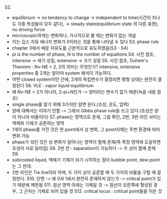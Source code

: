 S2. 
- equilibrium -> no tendency to change -> independent to time(시간이 지나도 각종 특성들이 모두 같다), -> steady state(equilibrium state 의 다른 표현), no driving force
- microscopic하게는 변화하나, 거시적으로 볼 때는 변화가 없는 개념
- 이는 깁스 자유 에너지 변화가 0이라는 것을 통해 나타낼 수 있다
S3. phase rule
- chapter 3에서 배운 자유도를 근본적으로 유도하였음(S3 - S4)
- pi is the number of phase, N is the number of equations
S4. 사진 참조, intensive -> 세기 성질, extensive -> 크기 성질
S5. 사진 참조, Duhem's Theorem : Nv-NE = 2, 2의 의미는 무엇인가? intensive, extensive  properties 중 2개는 알아야 system 해석이 가능하다. 
- 어떤 closed system이던 간에, 2개의 독립변수가 결정되면 평형 상태는 완전히 결정된다
S6. VLE : vapor liquid equilibrium
- 왜 Nv-NE = 2가 아니라, 2-pi+N인가 -> 양이라는 변수가 없기 때문(녹음 내용 참조)
- single phase를 알기 위해 3가지만 알면 된다.(조성, 온도, 압력)
- 양에 대해서는 이야기 안함 -> 그래서 Gibbs phase rule을 쓰고 있다.(조성은 양이 아니라 비율이다)
S7. phase는 영역으로 존재, 그림 확인, 2번, 3번 라인 사이는 액체와 기체가 공존하는 영역
 - 1개의 phase를 가진 것은 한 point에서 상 변화, 그 point자체는 주변 환경에 따라 변화 가능
- phase가 섞인 것은 상 변화가 일어나는 영역이 함께 존재(즉 특정 영역에 도달하면 조성이 서로 달라짐)
S8. 
2번 칸 : saparation이 가능하다 -> 두 상이 함께 존재
S9. 
- subcooled liquid, 액체가 기체가 되기 시작하는 점이 bubble point, dew point는 그 반대. 
- 2번 라인은 Tie line이라 하며, 두 가지 상이 공존할 때 두 가지의 비율을 구할 때 결정한다.
S10. 단면 -> 왜 0과 1에서 완전히 존재하지 않는가 -> critical point가 있기 때문에 제한됨
S11. 점선 영역 아래는 기체일 것 -> 점선이 오른쪽에 형성된 경우, 그 근처는 기체로 되어 있을 것
S12. critical locus : critical point들을 이은 것